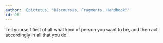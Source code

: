 ```yaml
---
author: 'Epictetus, "Discourses, Fragments, Handbook"'
id: 96
---
```


Tell yourself first of all what kind of person you want to be, and then act accordingly in all that you do.